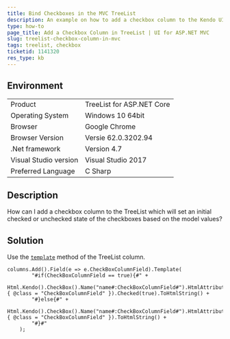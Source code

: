 ```yaml
---
title: Bind Checkboxes in the MVC TreeList
description: An example on how to add a checkbox column to the Kendo UI TreeList which will set the initial checked state based on model values.
type: how-to
page_title: Add a Checkbox Column in TreeList | UI for ASP.NET MVC
slug: treelist-checkbox-column-in-mvc
tags: treelist, checkbox
ticketid: 1141320
res_type: kb
---
```


## Environment

<table>
 <tr>
  <td>Product</td>
  <td>TreeList for ASP.NET Core</td>
 </tr>
 <tr>
  <td>Operating System</td>
  <td>Windows 10 64bit</td>
 </tr>
 <tr>
  <td>Browser</td>
  <td>Google Chrome</td>
 </tr>
 <tr>
  <td>Browser Version</td>
  <td>Versie 62.0.3202.94</td>
 </tr>
 <tr>
  <td>.Net framework</td>
  <td>Version 4.7</td>
 </tr>
 <tr>
  <td>Visual Studio version</td>
  <td>Visual Studio 2017</td>
 </tr>
 <tr>
  <td>Preferred Language</td>
  <td>C Sharp</td>
 </tr>
</table>


## Description

How can I add a checkbox column to the TreeList which will set an initial checked or unchecked state of the checkboxes based on the model values?

## Solution

Use the [`template`](https://docs.telerik.com/aspnet-mvc/api/Kendo.Mvc.UI.Fluent/TreeListColumnBuilder#templatesystemstring) method of the TreeList column.

````
columns.Add().Field(e => e.CheckBoxColumnField).Template(
        "#if(CheckBoxColumnField == true){#" +
            Html.Kendo().CheckBox().Name("name#:CheckBoxColumnField#").HtmlAttributes(new { @class = "CheckBoxColumnField" }).Checked(true).ToHtmlString() +
        "#}else{#" +
            Html.Kendo().CheckBox().Name("name#:CheckBoxColumnField#").HtmlAttributes(new { @class = "CheckBoxColumnField" }).ToHtmlString() +
        "#}#"
    );
````
